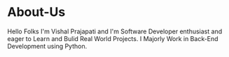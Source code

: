 # About-Us
Hello Folks I'm Vishal Prajapati and  I'm Software Developer enthusiast and eager to Learn and Bulid Real World Projects. I Majorly Work in Back-End Development using Python.
